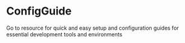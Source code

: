 # ConfigGuide
Go to resource for quick and easy setup and configuration guides for essential development tools and environments

